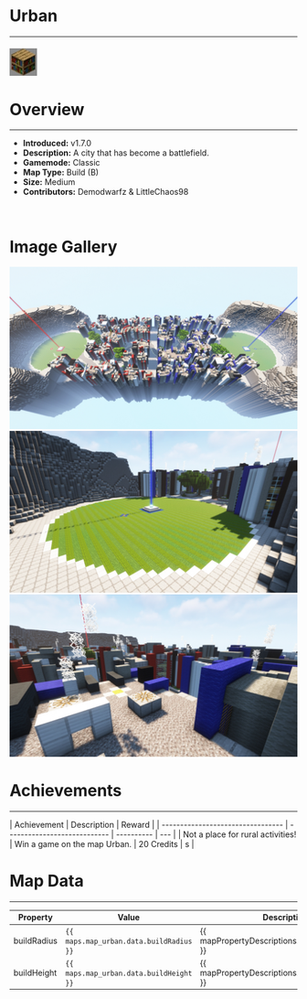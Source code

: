 # Urban

---

#### ![urbanicon](../assets/icons/urban-icon.jpg)

# Overview

---

- **Introduced:** v1.7.0
- **Description:** A city that has become a battlefield.
- **Gamemode:** Classic
- **Map Type:** Build (B)
- **Size:** Medium
- **Contributors:** Demodwarfz & LittleChaos98

<br />

# Image Gallery

![Urban - Overview](../assets/maps/urban/urban-overview.jpg)
![Urban - Beacon](../assets/maps/urban/urban-beacon.jpg)
![Urban - Rooftops](../assets/maps/urban/urban-rooftops.jpg)

# Achievements

---

| Achievement                       | Description                  | Reward     |
| --------------------------------- | ---------------------------- | ---------- | --- |
| Not a place for rural activities! | Win a game on the map Urban. | 20 Credits | s   |

# Map Data

---

| Property    | Value                                   | Description                                       |
| ----------- | --------------------------------------- | ------------------------------------------------- |
| buildRadius | `{{ maps.map_urban.data.buildRadius }}` | {{ mapPropertyDescriptions.buildRadius.classic }} |
| buildHeight | `{{ maps.map_urban.data.buildHeight }}` | {{ mapPropertyDescriptions.buildHeight.classic }} |
